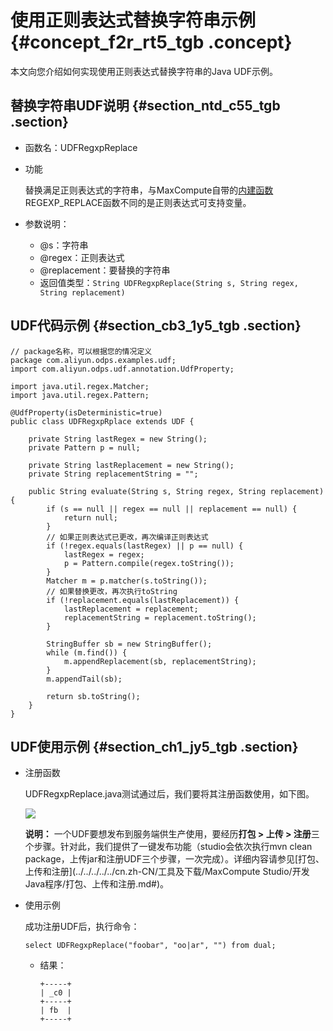 # 使用正则表达式替换字符串示例 {#concept_f2r_rt5_tgb .concept}

本文向您介绍如何实现使用正则表达式替换字符串的Java UDF示例。

## 替换字符串UDF说明 {#section_ntd_c55_tgb .section}

-   函数名：UDFRegxpReplace
-   功能

    替换满足正则表达式的字符串，与MaxCompute自带的[内建函数](cn.zh-CN/用户指南/SQL/内建函数/字符串函数.md#)REGEXP\_REPLACE函数不同的是正则表达式可支持变量。

-   参数说明：
    -   @s：字符串
    -   @regex：正则表达式
    -   @replacement：要替换的字符串
    -   返回值类型：`String UDFRegxpReplace(String s, String regex, String replacement)` 

## UDF代码示例 {#section_cb3_1y5_tgb .section}

```
// package名称，可以根据您的情况定义
package com.aliyun.odps.examples.udf; 
import com.aliyun.odps.udf.annotation.UdfProperty;

import java.util.regex.Matcher;
import java.util.regex.Pattern;

@UdfProperty(isDeterministic=true)
public class UDFRegxpRplace extends UDF {

	private String lastRegex = new String();
	private Pattern p = null;

	private String lastReplacement = new String();
	private String replacementString = "";

	public String evaluate(String s, String regex, String replacement) {
		if (s == null || regex == null || replacement == null) {
			return null;
		}
		// 如果正则表达式已更改，再次编译正则表达式
		if (!regex.equals(lastRegex) || p == null) {
			lastRegex = regex;
			p = Pattern.compile(regex.toString());
		}
		Matcher m = p.matcher(s.toString());
		// 如果替换更改，再次执行toString
		if (!replacement.equals(lastReplacement)) {
			lastReplacement = replacement;
			replacementString = replacement.toString();
		}

		StringBuffer sb = new StringBuffer();
		while (m.find()) {
			m.appendReplacement(sb, replacementString);
		}
		m.appendTail(sb);

		return sb.toString();
	}
}
```

## UDF使用示例 {#section_ch1_jy5_tgb .section}

-   注册函数

    UDFRegxpReplace.java测试通过后，我们要将其注册函数使用，如下图。

    ![](http://static-aliyun-doc.oss-cn-hangzhou.aliyuncs.com/assets/img/124057/155013581038765_zh-CN.png)

    **说明：** 一个UDF要想发布到服务端供生产使用，要经历**打包 \> 上传 \> 注册**三个步骤。针对此，我们提供了一键发布功能（studio会依次执行mvn clean package，上传jar和注册UDF三个步骤，一次完成）。详细内容请参见[打包、上传和注册](../../../../../cn.zh-CN/工具及下载/MaxCompute Studio/开发Java程序/打包、上传和注册.md#)。

-   使用示例

    成功注册UDF后，执行命令：

    ```
    select UDFRegxpReplace("foobar", "oo|ar", "") from dual;
    ```

    -   结果：

        ```
        +-----+
        | _c0 |
        +-----+
        | fb  |
        +-----+
        ```


